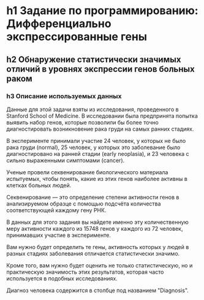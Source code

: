 # h1 Задание по программированию: Дифференциально экспрессированные гены

## h2 Обнаружение статистически значимых отличий в уровнях экспрессии генов больных раком

### h3 Описание используемых данных
Данные для этой задачи взяты из исследования, проведенного в Stanford School of Medicine. В исследовании была предпринята попытка выявить набор  генов, которые позволили  бы более точно диагностировать возникновение рака груди на самых ранних стадиях.

В эксперименте принимали участие 24 человек, у которых не было рака груди (normal), 25 человек, у которых это заболевание было диагностировано на ранней стадии (early neoplasia), и 23 человека с сильно выраженными симптомами (cancer).

Ученые провели секвенирование биологического материала испытуемых, чтобы понять, какие из этих генов наиболее активны в клетках больных людей. 

Секвенирование — это определение степени активности генов в анализируемом образце с помощью подсчёта количества соответствующей каждому гену РНК.

В данных для этого задания вы найдете именно эту количественную меру активности каждого из 15748 генов у каждого из 72 человек, принимавших участие в эксперименте.

Вам нужно будет определить те гены, активность которых у людей в разных стадиях заболевания отличается статистически значимо.

Кроме того, вам нужно будет оценить не только статистическую, но и практическую значимость этих результатов, которая часто используется в подобных исследованиях.

Диагноз человека содержится в столбце под названием "Diagnosis".
